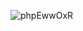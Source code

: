 ![phpEwwOxR](https://user-images.githubusercontent.com/89831634/132382325-03f85f61-5e60-4bb6-8a46-84dd65f5ad4c.png)

